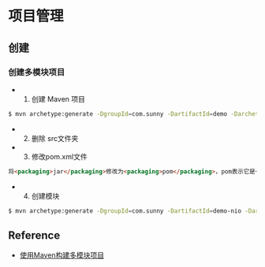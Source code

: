 # 项目管理

## 创建

### 创建多模块项目
* 1. 创建 Maven 项目
```sh
$ mvn archetype:generate -DgroupId=com.sunny -DartifactId=demo -DarchetypeArtifactId=maven-archetype-quickstart -DinteractiveMode=false
```
* 2. 删除 src文件夹
* 3. 修改pom.xml文件
```md
将<packaging>jar</packaging>修改为<packaging>pom</packaging>，pom表示它是一个被继承的模块。
```
* 4. 创建模块
```sh
$ mvn archetype:generate -DgroupId=com.sunny -DartifactId=demo-nio -DarchetypeArtifactId=maven-archetype-quickstart -DinteractiveMode=false
```

## Reference
* [使用Maven构建多模块项目](https://www.cnblogs.com/xdp-gacl/p/4242221.html)
